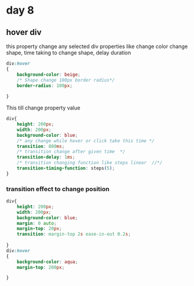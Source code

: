 # day 8 
## hover div
this property change any selected div properties like change color change shape, time taking to change shape, delay duration 
```css
div:hover
{
    background-color: beige;
    /* Shape change 100px border radius*/
    border-radius: 100px;
    
}
```
This till change property value
```css
div{
    height: 200px;
    width: 200px;
    background-color: blue;
    /* any change while hover or click take this time */
    transition: 800ms;
    /* transition change after given time  */
    transition-delay: 1ms;
    /* transition changing function like steps linear  //*/
    transition-timing-function: steps(5);
}
```
### transition effect to change position 
```css
div{
    height: 200px;
    width: 200px;
    background-color: blue;
    margin: 0 auto;
    margin-top: 20px;
    transition: margin-top 2s ease-in-out 0.2s;
    
}
div:hover
{
    background-color: aqua;
    margin-top: 200px;

}
``` 


